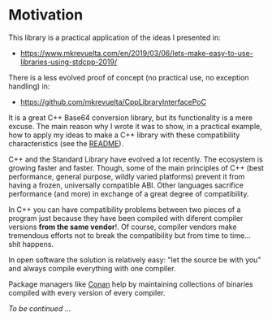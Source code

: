 # Motivation

This library is a practical application of the ideas I presented in:

+ https://www.mkrevuelta.com/en/2019/03/06/lets-make-easy-to-use-libraries-using-stdcpp-2019/

There is a less evolved proof of concept (no practical use, no exception handling) in:

+ https://github.com/mkrevuelta/CppLibraryInterfacePoC

It is a great C++ Base64 conversion library, but its functionality is a mere excuse. The main reason why I wrote it was to show, in a practical example, how to apply my ideas to make a C++ library with these compatibility characteristics (see the [README](../README.md)).

C++ and the Standard Library have evolved a lot recently. The ecosystem is growing faster and faster. Though, some of the main principles of C++ (best performance, general purpose, wildly varied platforms) prevent it from having a frozen, universally compatible ABI. Other languages sacrifice performance (and more) in exchange of a great degree of compatibility.

In C++ you can have compatibility problems between two pieces of a program just because they have been compiled with diferent compiler versions **from the same vendor**!. Of course, compiler vendors make tremendous efforts not to break the compatibility but from time to time... shit happens.

In open software the solution is relatively easy: "let the source be with you" and always compile everything with one compiler. 

Package managers like [Conan](https://conan.io) help by maintaining collections of binaries compiled with every version of every compiler.

_To be continued ..._
